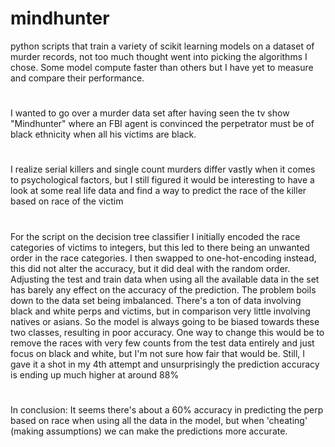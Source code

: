 # mindhunter
python scripts that train a variety of scikit learning models on a dataset of murder records, not too much thought went into picking the algorithms I chose. 
Some model compute faster than others but I have yet to measure and compare their performance.

#

 I wanted to go over a murder data set after having seen the tv show "Mindhunter" where an FBI agent is convinced the perpetrator must be of black ethnicity when all his victims are black.

#

 I realize serial killers and single count murders differ vastly when it comes to psychological factors, but I still figured it would be interesting to have a look at some real life data and find a way to predict the race of the killer based on race of the victim
 
 #
 
 For the script on the decision tree classifier I initially encoded the race categories of victims to integers, but this led to there being an unwanted order in the race categories. I then swapped to one-hot-encoding instead, this did not alter the accuracy, but it did deal with the random order. 
Adjusting the test and train data when using all the available data in the set has barely any effect on the accuracy of the prediction. 
The problem boils down to the data set being imbalanced. There's a ton of data involving black and white perps and victims, but in comparison very little involving natives or asians. So the model is always going to be biased towards these two classes, resulting in poor accuracy. One way to change this would be to remove the races with very few counts from the test data entirely and just focus on black and white, but I'm not sure how fair that would be. Still, I gave it a shot in my 4th attempt and unsurprisingly the prediction accuracy is ending up much higher at around 88%
 
 #
 
 In conclusion: It seems there's about a 60% accuracy in predicting the perp based on race when using all the data in the model, but when 'cheating' (making assumptions) we can make the predictions more accurate. 


